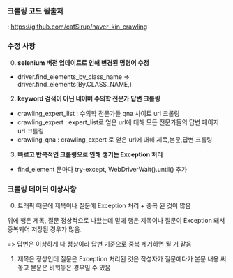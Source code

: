 ### 크롤링 코드 원출처
: https://github.com/catSirup/naver_kin_crawling

### 수정 사항 
0. **selenium 버전 업데이트로 인해 변경된 명령어 수정**
- driver.find_elements_by_class_name => driver.find_elements(By.CLASS_NAME,)
2. **keyword 검색이 아닌 네이버 수의학 전문가 답변 크롤링**
- crawling_expert_list : 수의학 전문가들 qna 사이트 url 크롤링
- crawling_expert : expert_list로 얻은 url에 대해 모든 전문가들의 답변 페이지 url 크롤링
- crawling_qna : crawling_expert 로 얻은 url에 대해 제목,본문,답변 크롤링
3. **빠르고 반복적인 크롤링으로 인해 생기는 Exception 처리**
- find_element 문마다 try-except, WebDriverWait().until() 추가

### 크롤링 데이터 이상사항
0. 트래픽 때문에 제목이나 질문에 Exception 처리 + 중복 된 것이 많음  

위에 행은 제목, 질문 정상적으로 나왔는데 밑에 행은 제목이나 질문이 Exception 돼서 중복되어 저장된 경우가 많음.    

=> 답변은 이상하게 다 정상이라 답변 기준으로 중복 제거하면  될 거 같음

1.  제목은 정상인데 질문은 Exception 처리된 것은 작성자가 질문에다가 본문 내용 써놓고 본문은 비워놓은 경우일 수 있음



